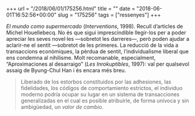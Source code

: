 +++
url = "/2018/06/01/175256.html"
title = ""
date = "2018-06-01T16:52:56+00:00"
slug = "175256"
tags = ["ressenyes"]
+++

*El mundo como supermercado* (*Interventions*, 1998). Recull d’articles de Michel Houellebecq. No és que sigui imprescindible llegir-los per a poder apreciar les seves novel·les —sobretot les darreres—, però poden ajudar a aclarir-ne el sentit —sobretot de les primeres. La reducció de la vida a transaccions econòmiques, la pèrdua de sentit, l’individualisme liberal que ens condemna al nihilisme. Molt recomanable, especialment, “Aproximaciones al desarraigo” (*Les Inrokuptibles*, 1997): val per qualsevol assaig de Byung-Chul Han i és encara més breu.

> Liberado de los estorbos constituidos por las adhesiones, las fidelidades, los códigos de comportamiento estrictos, el individuo moderno podría ocupar su lugar en un sistema de transacciones generalizadas en el cual es posible atribuirle, de forma unívoca y sin ambigüedad, un *valor de cambio*.